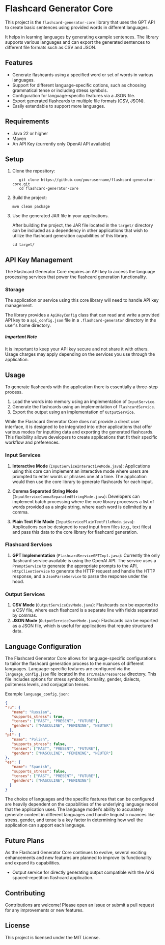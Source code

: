 # Flashcard Generator Core

This project is the `flashcard-generator-core` library that uses the GPT API to create basic sentences using provided words in different languages.

It helps in learning languages by generating example sentences. 
The library supports various languages and can export the generated sentences to different file formats such as CSV and JSON.

## Features
- Generate flashcards using a specified word or set of words in various languages.
- Support for different language-specific options, such as choosing grammatical tense or including stress symbols.
- Configuration for language-specific features via a JSON file.
- Export generated flashcards to multiple file formats (CSV, JSON).
- Easily extendable to support more languages.

## Requirements
- Java 22 or higher
- Maven
- An API Key (currently only OpenAI API available)


## Setup
1. Clone the repository:

   ```shell
      git clone https://github.com/yourusername/flashcard-generator-core.git
      cd flashcard-generator-core
   ```
   
2. Build the project:

   ```shell
   mvn clean package
   ```

3. Use the generated JAR file in your applications.

   After building the project, the JAR file located in the `target/` directory can be included as a dependency in other applications that wish to utilize the flashcard generation capabilities of this library.

   ```shell
   cd target/
   ```

## API Key Management

The Flashcard Generator Core requires an API key to access the language processing services that power the flashcard generation functionality.

### Storage

The application or service using this core library will need to handle API key management. 

The library provides a `ApiKeyConfig` class that can read and write a provided API key to a `api_config.json` file in a `.flashcard-generator` directory in the user's home directory.

##### Important Note
It is important to keep your API key secure and not share it with others. Usage charges may apply depending on the services you use through the application.

## Usage

To generate flashcards with the application there is essentially a three-step process. 
1. Load the words into memory using an implementation of `InputService`.
2. Generate the flashcards using an implementation of `FlashcardService`.
3. Export the output using an implementation of `OutputService`.  

While the Flashcard Generator Core does not provide a direct user interface, it is designed to be integrated into other applications that offer various modes for inputting data and exporting the generated flashcards. 
This flexibility allows developers to create applications that fit their specific workflow and preferences.

### Input Services

1. **Interactive Mode** (`InputServiceInteractiveMode.java`): Applications using this core can implement an interactive mode where users are prompted to enter words or phrases one at a time. The application would then use the core library to generate flashcards for each input.

2. **Comma Separated String Mode** (`InputServiceCommaSeparatedStringMode.java`): Developers can implement batch processing where the core library processes a list of words provided as a single string, where each word is delimited by a comma.

3. **Plain Text File Mode** (`InputServicePlainTextFileMode.java`): Applications can be designed to read input from files (e.g., text files) and pass this data to the core library for flashcard generation.

### Flashcard Services

1. **GPT Implementation** (`FlashcardServiceGPTImpl.java`): Currently the only flashcard service available is using the OpenAI API. The service uses a `PromptService` to generate the appropriate prompts to the API, `HttpClientService` to generate the HTTP request and handle the HTTP response, and a `JsonParseService` to parse the response under the hood.

### Output Services

1. **CSV Mode** (`OutputServiceCsvMode.java`): Flashcards can be exported to a CSV file, where each flashcard is a separate line with fields separated by commas.
2. **JSON Mode** (`OutputServiceJsonMode.java`): Flashcards can be exported as a JSON file, which is useful for applications that require structured data.

## Language Configuration

The Flashcard Generator Core allows for language-specific configurations to tailor the flashcard generation process to the nuances of different languages.
Language-specific features are configured via the `language_config.json` file located in the `src/main/resources` directory. This file includes options for stress symbols, formality, gender, dialects, politeness levels, and conjugation tenses.

Example `language_config.json`:

```json
{
"ru": {
   "name": "Russian",
   "supports_stress": true,
   "tenses": ["PAST", "PRESENT", "FUTURE"],
   "genders": ["MASCULINE", "FEMININE", "NEUTER"]
  },
"pl": {
   "name": "Polish",
   "supports_stress": false,
   "tenses": ["PAST", "PRESENT", "FUTURE"],
   "genders": ["MASCULINE", "FEMININE", "NEUTER"]
},
"es": {
   "name": "Spanish",
   "supports_stress": false,
   "tenses": ["PAST", "PRESENT", "FUTURE"],
   "genders": ["MASCULINE", "FEMININE"]
  }
}
```

The choice of languages and the specific features that can be configured are heavily dependent on the capabilities of the underlying language model that the application uses. The language model's ability to accurately generate content in different languages and handle linguistic nuances like stress, gender, and tense is a key factor in determining how well the application can support each language.

## Future Plans
As the Flashcard Generator Core continues to evolve, several exciting enhancements and new features are planned to improve its functionality and expand its capabilities.

- Output service for directly generating output compatible with the Anki spaced-repetition flashcard application.

## Contributing

Contributions are welcome! Please open an issue or submit a pull request for any improvements or new features.

## License
This project is licensed under the MIT License.

